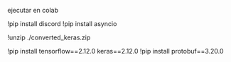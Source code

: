 ejecutar en colab

!pip install discord
!pip install asyncio

!unzip ./converted_keras.zip

!pip install tensorflow==2.12.0 keras==2.12.0
!pip install protobuf==3.20.0
